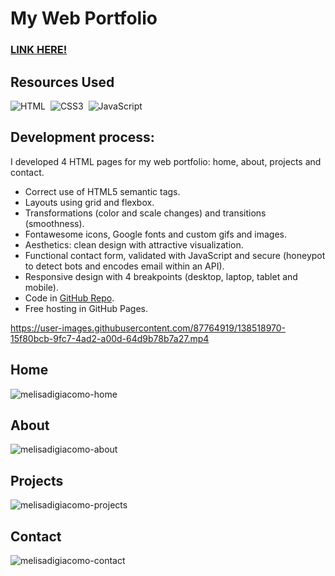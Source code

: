 # My Web Portfolio

### [LINK HERE!](https://melisadigiacomo.github.io/melisadigiacomo-portfolio/index.html)

## Resources Used
![HTML](https://img.shields.io/badge/HTML5-E34F26?style=for-the-badge&logo=html5&logoColor=white)&nbsp;
![CSS3](https://img.shields.io/badge/CSS3-00599C?style=for-the-badge&logo=CSS3&logoColor=white)&nbsp;
![JavaScript](https://img.shields.io/badge/Javascript-f7df1e?style=for-the-badge&logo=javascript&logoColor=black)&nbsp;  


## Development process:
I developed 4 HTML pages for my web portfolio: home, about, projects and contact. 
* Correct use of HTML5 semantic tags.
* Layouts using grid and flexbox.
* Transformations (color and scale changes) and transitions (smoothness).
* Fontawesome icons, Google fonts and custom gifs and images.
* Aesthetics: clean design with attractive visualization.
* Functional contact form, validated with JavaScript and secure (honeypot to detect bots and encodes email within an API).
* Responsive design with 4 breakpoints (desktop, laptop, tablet and mobile).
* Code in [GitHub Repo](https://github.com/melisadigiacomo/melisadigiacomo-portfolio).
* Free hosting in GitHub Pages.

https://user-images.githubusercontent.com/87764919/138518970-15f80bcb-9fc7-4ad2-a00d-64d9b78b7a27.mp4

## Home

![melisadigiacomo-home](https://user-images.githubusercontent.com/87764919/138519550-9c4ab289-57e8-46dc-b462-fd339f04b714.png)  

## About

![melisadigiacomo-about](https://user-images.githubusercontent.com/87764919/138519582-71d19ab6-1405-40f0-b9f5-918f63d0c43e.png)  

## Projects

![melisadigiacomo-projects](https://user-images.githubusercontent.com/87764919/138519600-0a96a68c-e871-4557-9b73-2aba2e5dea11.png)  

## Contact

![melisadigiacomo-contact](https://user-images.githubusercontent.com/87764919/138519636-122f9132-645d-4a3e-a352-e00a982804a0.png)  
